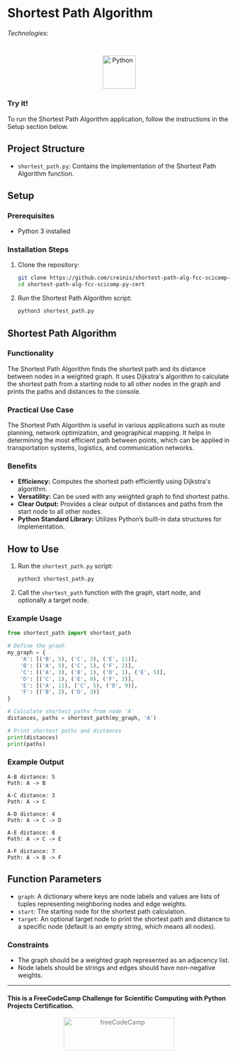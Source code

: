 # Shortest Path Algorithm

###### Technologies:
<p align="center">
<img src="https://img.icons8.com/color/75/000000/python.png" width="75" height="75" alt="Python" style="margin: 10px 15px 0 15px;" />
</p>

### Try it!

To run the Shortest Path Algorithm application, follow the instructions in the Setup section below.

## Project Structure

- `shortest_path.py`: Contains the implementation of the Shortest Path Algorithm function.

## Setup

### Prerequisites

- Python 3 installed

### Installation Steps

1. Clone the repository:
   ```bash
   git clone https://github.com/creinis/shortest-path-alg-fcc-scicomp-py-cert.git
   cd shortest-path-alg-fcc-scicomp-py-cert
   ```

2. Run the Shortest Path Algorithm script:
   ```bash
   python3 shortest_path.py
   ```

## Shortest Path Algorithm

### Functionality

The Shortest Path Algorithm finds the shortest path and its distance between nodes in a weighted graph. It uses Dijkstra's algorithm to calculate the shortest path from a starting node to all other nodes in the graph and prints the paths and distances to the console.

### Practical Use Case

The Shortest Path Algorithm is useful in various applications such as route planning, network optimization, and geographical mapping. It helps in determining the most efficient path between points, which can be applied in transportation systems, logistics, and communication networks.

### Benefits

- **Efficiency:** Computes the shortest path efficiently using Dijkstra's algorithm.
- **Versatility:** Can be used with any weighted graph to find shortest paths.
- **Clear Output:** Provides a clear output of distances and paths from the start node to all other nodes.
- **Python Standard Library:** Utilizes Python’s built-in data structures for implementation.

## How to Use

1. Run the `shortest_path.py` script:
   ```bash
   python3 shortest_path.py
   ```

2. Call the `shortest_path` function with the graph, start node, and optionally a target node.

### Example Usage

```python
from shortest_path import shortest_path

# Define the graph
my_graph = {
    'A': [('B', 5), ('C', 3), ('E', 11)],
    'B': [('A', 5), ('C', 1), ('F', 2)],
    'C': [('A', 3), ('B', 1), ('D', 1), ('E', 5)],
    'D': [('C', 1), ('E', 9), ('F', 3)],
    'E': [('A', 11), ('C', 5), ('D', 9)],
    'F': [('B', 2), ('D', 3)]
}

# Calculate shortest paths from node 'A'
distances, paths = shortest_path(my_graph, 'A')

# Print shortest paths and distances
print(distances)
print(paths)
```

### Example Output

```plaintext
A-B distance: 5
Path: A -> B

A-C distance: 3
Path: A -> C

A-D distance: 4
Path: A -> C -> D

A-E distance: 8
Path: A -> C -> E

A-F distance: 7
Path: A -> B -> F
```

## Function Parameters

- `graph`: A dictionary where keys are node labels and values are lists of tuples representing neighboring nodes and edge weights.
- `start`: The starting node for the shortest path calculation.
- `target`: An optional target node to print the shortest path and distance to a specific node (default is an empty string, which means all nodes).

### Constraints

- The graph should be a weighted graph represented as an adjacency list.
- Node labels should be strings and edges should have non-negative weights.

---
#### This is a FreeCodeCamp Challenge for Scientific Computing with Python Projects Certification.
<p align="center">
<img src="https://cdn.freecodecamp.org/platform/universal/fcc_primary.svg" width="250" height="75" alt="freeCodeCamp" style="margin: 0 15px; opacity: 0.6" />
</p>
